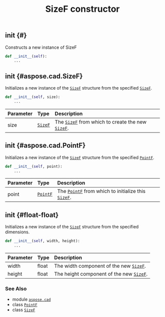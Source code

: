 ﻿---
title: SizeF constructor
second_title: Aspose.CAD for Python via .NET API References
description: 
type: docs
weight: 10
url: /aspose.cad/sizef/__init__/
is_root: false
---

## __init__ {#}

Constructs a new instance of SizeF



```python
def __init__(self):
    ...
```




## __init__ {#aspose.cad.SizeF}

Initializes a new instance of the [`SizeF`](/cad/python-net/aspose.cad/sizef) structure from the specified [`SizeF`](/cad/python-net/aspose.cad/sizef).



```python
def __init__(self, size):
    ...
```


| Parameter | Type | Description |
| :- | :- | :- |
| size | [`SizeF`](/cad/python-net/aspose.cad/sizef) | The [`SizeF`](/cad/python-net/aspose.cad/sizef) from which to create the new [`SizeF`](/cad/python-net/aspose.cad/sizef). |


## __init__ {#aspose.cad.PointF}

Initializes a new instance of the [`SizeF`](/cad/python-net/aspose.cad/sizef) structure from the specified [`PointF`](/cad/python-net/aspose.cad/pointf).



```python
def __init__(self, point):
    ...
```


| Parameter | Type | Description |
| :- | :- | :- |
| point | [`PointF`](/cad/python-net/aspose.cad/pointf) | The [`PointF`](/cad/python-net/aspose.cad/pointf) from which to initialize this [`SizeF`](/cad/python-net/aspose.cad/sizef). |


## __init__ {#float-float}

Initializes a new instance of the [`SizeF`](/cad/python-net/aspose.cad/sizef) structure from the specified dimensions.



```python
def __init__(self, width, height):
    ...
```


| Parameter | Type | Description |
| :- | :- | :- |
| width | float | The width component of the new [`SizeF`](/cad/python-net/aspose.cad/sizef). |
| height | float | The height component of the new [`SizeF`](/cad/python-net/aspose.cad/sizef). |



### See Also
* module [`aspose.cad`](../../)
* class [`PointF`](/cad/python-net/aspose.cad/pointf)
* class [`SizeF`](/cad/python-net/aspose.cad/sizef)
